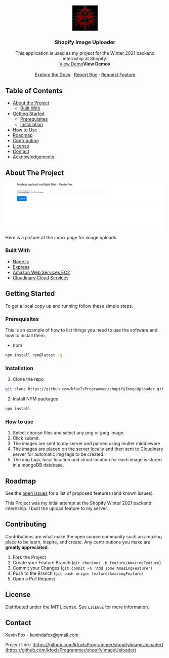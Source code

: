 


<!--
*** Thanks for checking out this README Template. If you have a suggestion that would
*** make this better, please fork the repo and create a pull request or simply open
*** an issue with the tag "enhancement".
*** Thanks again! Now go create something AMAZING! :D
***
***
***
*** To avoid retyping too much info. Do a search and replace for the following:
*** kfoxIsProgrammer, shopifyImageUploader, twitter_handle, kevindafox@gmail.com
-->





<!-- PROJECT SHIELDS -->
<!--
*** I'm using markdown "reference style" links for readability.
*** Reference links are enclosed in brackets [ ] instead of parentheses ( ).
*** See the bottom of this document for the declaration of the reference variables
*** for contributors-url, forks-url, etc. This is an optional, concise syntax you may use.
*** https://www.markdownguide.org/basic-syntax/#reference-style-links
-->




<!-- PROJECT LOGO -->
<br />
<p align="center">
  <a href="https://github.com/kfoxIsProgrammer/shopifyImageUploader">
    <img src="images/logo.png" alt="Logo" width="80" height="80">
  </a>

  <h3 align="center">Shopify Image Uploader</h3>

  <p align="center">
    This application is used as my project for the Winter 2021 backend internship at Shopify.
    <br />
    <a href="https://github.com/kfoxIsProgrammer/shopifyImageUploader"><a href="https://kfoxiscoolio.com">View Demo</a><strong>View Demo»</strong></a>
    <br />
    <br />
    <a href="https://github.com/kfoxIsProgrammer/shopifyImageUploader">Explore the Docs</a>
    ·
    <a href="https://github.com/kfoxIsProgrammer/shopifyImageUploader/issues">Report Bug</a>
    ·
    <a href="https://github.com/kfoxIsProgrammer/shopifyImageUploader/issues">Request Feature</a>
  </p>
</p>



<!-- TABLE OF CONTENTS -->
## Table of Contents

* [About the Project](#about-the-project)
  * [Built With](#built-with)
* [Getting Started](#getting-started)
  * [Prerequisites](#prerequisites)
  * [Installation](#installation)
* [How to Use](#how-to-use)
* [Roadmap](#roadmap)
* [Contributing](#contributing)
* [License](#license)
* [Contact](#contact)
* [Acknowledgements](#acknowledgements)



<!-- ABOUT THE PROJECT -->
## About The Project

<p align="center">
  <a href="https://github.com/kfoxIsProgrammer/shopifyImageUploader">
    <img src="images/example.PNG" alt="Demo" >
  </a>

Here is a picture of the index page for image uploads. <br />




### Built With

* [Node.js](https://nodejs.org/en/)
* [Express](https://expressjs.com/)
* [Amazon Web Services EC2](https://aws.amazon.com/)
* [Cloudinary Cloud Services](https://cloudinary.com/?utm_source=google&utm_medium=cpc&utm_campaign=Abrand&utm_content=300754782437&utm_term=www.cloudinary.com&gclid=CjwKCAjw4rf6BRAvEiwAn2Q76iRSqb7Mp2R22tanV8uFNxx_DLw-9VUljk9SqH_QsXfg-m8OetMUehoCN4UQAvD_BwE)




<!-- GETTING STARTED -->
## Getting Started

To get a local copy up and running follow these simple steps.

### Prerequisites

This is an example of how to list things you need to use the software and how to install them.
* npm
```sh
npm install npm@latest -g
```

### Installation

1. Clone the repo
```sh
git clone https://github.com/kfoxIsProgrammer/shopifyImageUploader.git
```
2. Install NPM packages
```sh
npm install
```

### How to use
1. Select choose files and select any png or jpeg image.
2. Click submit.
3. The images are sent to my server and parsed using multer middleware
4. The images are placed on the server locally and then sent to Cloudinary server for automatic img tags to be created.
5. The img tags, local location and cloud location for each image is stored in a mongoDB database.


<!-- ROADMAP -->
## Roadmap

See the [open issues](https://github.com/kfoxIsProgrammer/shopifyImageUploader/issues) for a list of proposed features (and known issues).

This Project was my intial attempt at the Shopify Winter 2021 backend internship. I built the upload feature to my server.




<!-- CONTRIBUTING -->
## Contributing

Contributions are what make the open source community such an amazing place to be learn, inspire, and create. Any contributions you make are **greatly appreciated**.

1. Fork the Project
2. Create your Feature Branch (`git checkout -b feature/AmazingFeature`)
3. Commit your Changes (`git commit -m 'Add some AmazingFeature'`)
4. Push to the Branch (`git push origin feature/AmazingFeature`)
5. Open a Pull Request



<!-- LICENSE -->
## License

Distributed under the MIT License. See `LICENSE` for more information.



<!-- CONTACT -->
## Contact

Kevin Fox - kevindafox@gmail.com

Project Link: [https://github.com/kfoxIsProgrammer/shopifyImageUploader](https://github.com/kfoxIsProgrammer/shopifyImageUploader)









<!-- MARKDOWN LINKS & IMAGES -->
<!-- https://www.markdownguide.org/basic-syntax/#reference-style-links -->
[contributors-shield]: https://img.shields.io/github/contributors/kfoxIsProgrammer/repo.svg?style=flat-square
[contributors-url]: https://github.com/kfoxIsProgrammer/repo/graphs/contributors
[forks-shield]: https://img.shields.io/github/forks/kfoxIsProgrammer/repo.svg?style=flat-square
[forks-url]: https://github.com/kfoxIsProgrammer/repo/network/members
[stars-shield]: https://img.shields.io/github/stars/kfoxIsProgrammer/repo.svg?style=flat-square
[stars-url]: https://github.com/kfoxIsProgrammer/repo/stargazers
[issues-shield]: https://img.shields.io/github/issues/kfoxIsProgrammer/repo.svg?style=flat-square
[issues-url]: https://github.com/kfoxIsProgrammer/repo/issues
[license-shield]: https://img.shields.io/github/license/kfoxIsProgrammer/repo.svg?style=flat-square
[license-url]: https://github.com/kfoxIsProgrammer/repo/blob/master/LICENSE.txt
[linkedin-shield]: https://img.shields.io/badge/-LinkedIn-black.svg?style=flat-square&logo=linkedin&colorB=555
[linkedin-url]: https://linkedin.com/in/kfoxIsProgrammer
[product-screenshot]: images/screenshot.png
